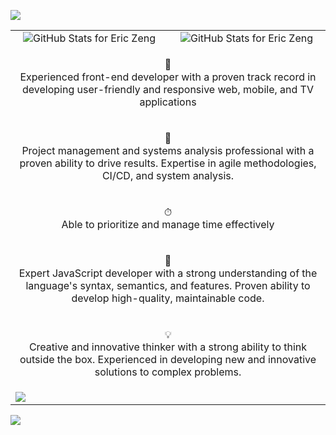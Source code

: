 <p align="left">
  <img src="https://readme-typing-svg.herokuapp.com?color=f664d9&size=32&duration=4000&vCenter=true&width=600&height=80&lines=Hi%2C+I+am+Eric+Zeng+👋;I+am+a+Javascript+Developer...;Front-End+Developer...;DevOps+Engineer." />
</p>

<table align="center">
  <tbody>
    <tr>
      <td width="50%" valign="middle" align="center">
        <img src="https://github-readme-streak-stats.herokuapp.com/?user=baymax44&theme=jolly&hide_border=true" alt="GitHub Stats for Eric Zeng" />
      </td>
      <td width="50%" valign="middle" align="center">
        <img src="https://github-readme-stats.vercel.app/api?username=baymax44&show_icons=true&include_all_commits=true&count_private=true&theme=jolly&hide_border=true" alt="GitHub Stats for Eric Zeng" />
      </td>
    </tr>
    <tr>
      <td colspan="2" valign="middle" align="center">
        <p>
          🥷<br />Experienced front-end developer with a proven track record in developing user-friendly and responsive web, mobile, and TV applications
        </p>
      </td>
    </tr>
    <tr>
      <td colspan="2" valign="middle" align="center">
        <p>
          🎩<br />Project management and systems analysis professional with a proven ability to drive results. Expertise in agile methodologies, CI/CD, and system analysis.
        </p>
      </td>
    </tr>
    <tr>
      <td colspan="2" valign="middle" align="center">
        <p>
          ⏱<br />Able to prioritize and manage time effectively
        </p>
      </td>
    </tr>
    <tr>
      <td colspan="2" valign="middle" align="center">
        <p>
          🔬<br />Expert JavaScript developer with a strong understanding of the language's syntax, semantics, and features. Proven ability to develop high-quality, maintainable code.
        </p>
      </td>
    </tr>
    <tr>
      <td colspan="2" valign="middle" align="center">
        <p>
          💡<br />Creative and innovative thinker with a strong ability to think outside the box. Experienced in developing new and innovative solutions to complex problems.
        </p>
      </td>
    </tr>
    <tr>
      <td colspan="2">
        <img src="https://github-readme-activity-graph.cyclic.app/graph?username=baymax44&color=f664d9&point=f664d9&bg_color=291b3e&hide_border=true" />
      </td>
    </tr>
  </tbody>
</table>

![](https://komarev.com/ghpvc/?username=baymax44&color=blueviolet)
